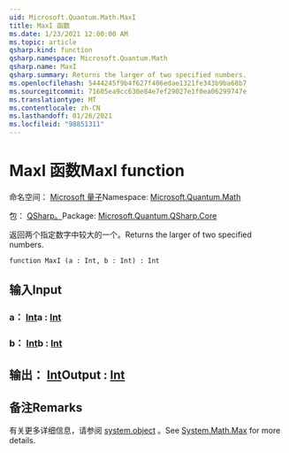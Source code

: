 ```yaml
---
uid: Microsoft.Quantum.Math.MaxI
title: MaxI 函数
ms.date: 1/23/2021 12:00:00 AM
ms.topic: article
qsharp.kind: function
qsharp.namespace: Microsoft.Quantum.Math
qsharp.name: MaxI
qsharp.summary: Returns the larger of two specified numbers.
ms.openlocfilehash: 5444245f9b4f627f406edae1321fe343b9ba68b7
ms.sourcegitcommit: 71605ea9cc630e84e7ef29027e1f0ea06299747e
ms.translationtype: MT
ms.contentlocale: zh-CN
ms.lasthandoff: 01/26/2021
ms.locfileid: "98851311"
---
```

# <a name="maxi-function"></a><span data-ttu-id="7fe43-102">MaxI 函数</span><span class="sxs-lookup"><span data-stu-id="7fe43-102">MaxI function</span></span>

<span data-ttu-id="7fe43-103">命名空间： [Microsoft 量子](xref:Microsoft.Quantum.Math)</span><span class="sxs-lookup"><span data-stu-id="7fe43-103">Namespace: [Microsoft.Quantum.Math](xref:Microsoft.Quantum.Math)</span></span>

<span data-ttu-id="7fe43-104">包： [QSharp。](https://nuget.org/packages/Microsoft.Quantum.QSharp.Core)</span><span class="sxs-lookup"><span data-stu-id="7fe43-104">Package: [Microsoft.Quantum.QSharp.Core](https://nuget.org/packages/Microsoft.Quantum.QSharp.Core)</span></span>


<span data-ttu-id="7fe43-105">返回两个指定数字中较大的一个。</span><span class="sxs-lookup"><span data-stu-id="7fe43-105">Returns the larger of two specified numbers.</span></span>

```qsharp
function MaxI (a : Int, b : Int) : Int
```


## <a name="input"></a><span data-ttu-id="7fe43-106">输入</span><span class="sxs-lookup"><span data-stu-id="7fe43-106">Input</span></span>

### <a name="a--int"></a><span data-ttu-id="7fe43-107">a： [Int](xref:microsoft.quantum.lang-ref.int)</span><span class="sxs-lookup"><span data-stu-id="7fe43-107">a : [Int](xref:microsoft.quantum.lang-ref.int)</span></span>




### <a name="b--int"></a><span data-ttu-id="7fe43-108">b： [Int](xref:microsoft.quantum.lang-ref.int)</span><span class="sxs-lookup"><span data-stu-id="7fe43-108">b : [Int](xref:microsoft.quantum.lang-ref.int)</span></span>





## <a name="output--int"></a><span data-ttu-id="7fe43-109">输出： [Int](xref:microsoft.quantum.lang-ref.int)</span><span class="sxs-lookup"><span data-stu-id="7fe43-109">Output : [Int](xref:microsoft.quantum.lang-ref.int)</span></span>



## <a name="remarks"></a><span data-ttu-id="7fe43-110">备注</span><span class="sxs-lookup"><span data-stu-id="7fe43-110">Remarks</span></span>

<span data-ttu-id="7fe43-111">有关更多详细信息，请参阅 [system.object](https://docs.microsoft.com/dotnet/api/system.math.max) 。</span><span class="sxs-lookup"><span data-stu-id="7fe43-111">See [System.Math.Max](https://docs.microsoft.com/dotnet/api/system.math.max) for more details.</span></span>